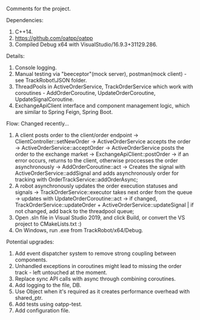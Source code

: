 Comments for the project.

Dependencies:
1. C++14.
2. https://github.com/oatpp/oatpp
3. Compiled Debug x64 with VisualStudio/16.9.3+31129.286.

Details:
1. Console logging.
2. Manual testing via "beeceptor"(mock server), postman(mock client) - see TrackRobot\JSON folder.
3. ThreadPools in ActiveOrderService, TrackOrderService which work with coroutines - AddOrderCoroutine, UpdateOrderCoroutine, UpdateSignalCoroutine.
4. ExchangeApiClient interface and component management logic, which are similar to Spring Feign, Spring Boot.

Flow:
Changed recently...
1. A client posts order to the client/order endpoint -> ClientController::setNewOrder -> ActiveOrderService accepts the order -> ActiveOrderService::acceptOrder -> ActiveOrderService posts the order to the exchange market -> ExchangeApiClient::postOrder -> if an error occurs, returns to the client, otherwise proccesses the order asynchronously -> AddOrderCoroutine::act -> Creates the signal with ActiveOrderService::addSignal and adds asynchronously order for tracking with OrderTrackService::addOrderAsync;
2. A robot asynchronously updates the order execution statuses and signals -> TrackOrderService::executor takes next order from the queue -> updates with UpdateOrderCoroutine::act -> if changed, TrackOrderService::updateOrder + ActiveOrderService::updateSignal | if not changed, add back to the threadpool queue;
3. Open .sln file in Visual Studio 2019, and click Build, or convert the VS project to CMakeLists.txt :)
4. On Windows, run .exe from TrackRobot/x64/Debug.

Potential upgrades:
1. Add event dispatcher system to remove strong coupling between components.
2. Unhandled exceptions in coroutines might lead to missing the order track - left untouched at the moment.
3. Replace sync API calls with async through combining coroutines.
4. Add logging to the file, DB.
5. Use Object when it's required as it creates performance overhead with shared_ptr.
6. Add tests using oatpp-test.
7. Add configuration file.